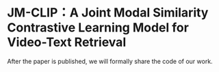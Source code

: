 # JM-CLIP：A Joint Modal Similarity Contrastive Learning Model for Video-Text Retrieval
After the paper is published, we will formally share the code of our work.
